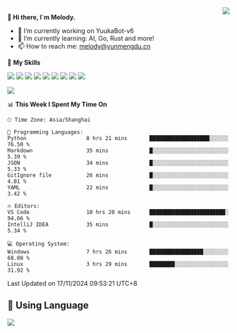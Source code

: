 <a href="#">
  <img align="right" src="https://github-readme-stats.vercel.app/api?username=melodyyuuka&count_private=true&show_icons=true" />
</a>

**👋 Hi there, I`m Melody.**

- 🔭 I’m currently working on YuukaBot-v6
- 🌱 I’m currently learning: AI, Go, Rust and more!
- 📫 How to reach me: melody@yunmengdu.cn

🌟 **My Skills** 

![](https://img.shields.io/badge/-Python-3e74a2?style=flat-square&logo=Python&logoColor=fff)
![](https://img.shields.io/badge/-Java-007396?style=flat-square&logo=OpenJDK&logoColor=fff)
![](https://img.shields.io/badge/-Node.js-339933?style=flat-square&logo=Node.js&logoColor=fff)
![](https://img.shields.io/badge/-Git-f05032?style=flat-square&logo=git&logoColor=fff)
![](https://img.shields.io/badge/-PostgreSQL-4169e1?style=flat-square&logo=PostgreSQL&logoColor=fff)
![](https://img.shields.io/badge/-Rust-000000?style=flat-square&logo=rust&logoColor=fff)
![](https://img.shields.io/badge/-VSCode-007acc?style=flat-square&logo=Visual-Studio-Code&logoColor=fff)
![](https://img.shields.io/badge/-FastAPI-009688?style=flat-square&logo=FastAPI&logoColor=fff)
![](https://img.shields.io/badge/-Linux-000000?style=flat-square&logo=Linux&logoColor=fff)


![](https://wakatime.com/badge/user/fa6dc0e2-47c5-4d2d-ae45-69fec6f2122c.svg)

<!--START_SECTION:waka-->
📊 **This Week I Spent My Time On** 

```text
🕑︎ Time Zone: Asia/Shanghai

💬 Programming Languages: 
Python                   8 hrs 21 mins       ███████████████████░░░░░░   76.50 % 
Markdown                 35 mins             █░░░░░░░░░░░░░░░░░░░░░░░░    5.39 % 
JSON                     34 mins             █░░░░░░░░░░░░░░░░░░░░░░░░    5.33 % 
GitIgnore file           26 mins             █░░░░░░░░░░░░░░░░░░░░░░░░    4.01 % 
YAML                     22 mins             █░░░░░░░░░░░░░░░░░░░░░░░░    3.42 % 

🔥 Editors: 
VS Code                  10 hrs 20 mins      ████████████████████████░   94.66 % 
IntelliJ IDEA            35 mins             █░░░░░░░░░░░░░░░░░░░░░░░░    5.34 % 

💻 Operating System: 
Windows                  7 hrs 26 mins       █████████████████░░░░░░░░   68.08 % 
Linux                    3 hrs 29 mins       ████████░░░░░░░░░░░░░░░░░   31.92 % 
```


 Last Updated on 17/11/2024 09:53:21 UTC+8
<!--END_SECTION:waka-->

## 🥰 **Using Language**

![](https://github-readme-stats.vercel.app/api/wakatime?username=MelodyYuyuko&layout=compact&hide_border=true)
